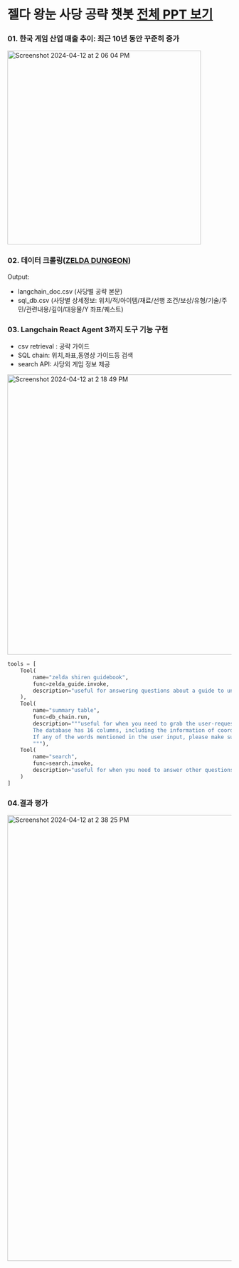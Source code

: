 #  젤다 왕눈 사당 공략 챗봇 [전체 PPT 보기](https://www.canva.com/design/DAF8EBkzvo8/fcg11cMhcLjIM5PuifXmIg/edit)

### 01. 한국 게임 산업 매출 추이: 최근 10년 동안 꾸준히 증가
<img width="435" alt="Screenshot 2024-04-12 at 2 06 04 PM" src="https://github.com/jiapn123/zelda-guide-gpt/assets/155503641/7f7c8547-7a8c-447a-9035-de208ea59801">

### 02. 데이터 크롤링([ZELDA DUNGEON](https://www.zeldadungeon.net/wiki/Category:Tears_of_the_Kingdom_Sky_Shrines))
Output:
- langchain_doc.csv (사당별 공략 본문)
- sql_db.csv (사당별 상세정보: 위치/적/아이템/재료/선행 조건/보상/유형/기술/주민/관련내용/깊이/대응물/Y 좌표/퀘스트)

### 03. Langchain React Agent 3까지 도구 기능 구현
- csv retrieval : 공략 가이드
- SQL chain: 위치,좌표,동영상 가이드등 검색
- search API: 사당외 게임 정보 제공 
<img width="629" alt="Screenshot 2024-04-12 at 2 18 49 PM" src="https://github.com/jiapn123/zelda-guide-gpt/assets/155503641/153a6596-692e-4bd9-9644-925046c0a349">


```python
tools = [
    Tool(
        name="zelda shiren guidebook",
        func=zelda_guide.invoke,
        description="useful for answering questions about a guide to unlocking a Shiren in Zelda Tears of the Kingdom game. Input should be a fully formed question."
    ),
    Tool(
        name="summary table",
        func=db_chain.run,
        description="""useful for when you need to grab the user-requested information of a Shiren. 
        The database has 16 columns, including the information of coordinators, youtube_link, Location, Enemies, Items, Materials, Prerequisite, Rewards, Type, Skills, Inhabitants, Related, Depths Counterpart, Coordinates_y and Quests about a Shiren.
        If any of the words mentioned in the user input, please make sure to search in the database first
        """),
    Tool(
        name="search",
        func=search.invoke,
        description="useful for when you need to answer other questions about the Zelda Tears of the Kingdom game rather than a shiren-related question"
    )
]
```

### 04.결과 평가
<img width="1001" alt="Screenshot 2024-04-12 at 2 38 25 PM" src="https://github.com/jiapn123/zelda-guide-gpt/assets/155503641/1fc2bbc2-dca9-4c78-9cd4-48ce05378933">


